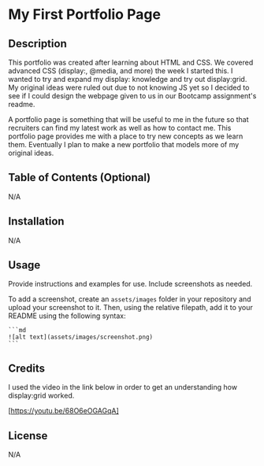 # My First Portfolio Page

## Description

This portfolio was created after learning about HTML and CSS. We covered advanced CSS (display:, @media, and more) the week I started this. I wanted to try and expand my display: knowledge and try out display:grid. My original ideas were ruled out due to not knowing JS yet so I decided to see if I could design the webpage given to us in our Bootcamp assignment's readme.

A portfolio page is something that will be useful to me in the future so that recruiters can find my latest work as well as how to contact me. This portfolio page provides me with a place to try new concepts as we learn them.  Eventually I plan to make a new portfolio that models more of my original ideas.

## Table of Contents (Optional)

N/A

## Installation

N/A

## Usage

Provide instructions and examples for use. Include screenshots as needed.

To add a screenshot, create an `assets/images` folder in your repository and upload your screenshot to it. Then, using the relative filepath, add it to your README using the following syntax:

    ```md
    ![alt text](assets/images/screenshot.png)
    ```

## Credits

I used the video in the link below in order to get an understanding how display:grid worked.

[https://youtu.be/68O6eOGAGqA]

## License

N/A

